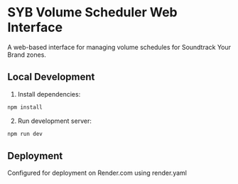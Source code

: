 # SYB Volume Scheduler Web Interface

A web-based interface for managing volume schedules for Soundtrack Your Brand zones.

## Local Development

1. Install dependencies:
```bash
npm install
```

2. Run development server:
```bash
npm run dev
```

## Deployment

Configured for deployment on Render.com using render.yaml
